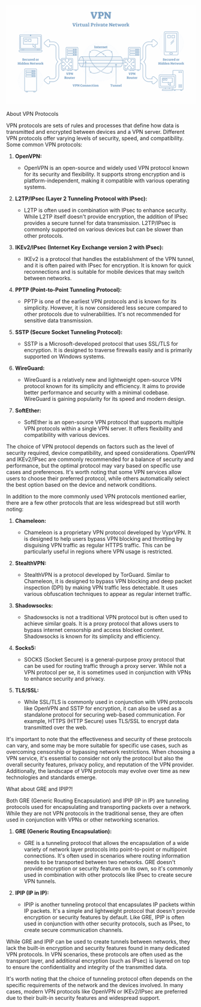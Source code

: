 ![Alt text](image.png)


About VPN Protocols

VPN protocols are sets of rules and processes that define how data is transmitted and encrypted between devices and a VPN server. Different VPN protocols offer varying levels of security, speed, and compatibility. Some common VPN protocols:

1. **OpenVPN:**
   - OpenVPN is an open-source and widely used VPN protocol known for its security and flexibility. It supports strong encryption and is platform-independent, making it compatible with various operating systems.

2. **L2TP/IPsec (Layer 2 Tunneling Protocol with IPsec):**
   - L2TP is often used in combination with IPsec to enhance security. While L2TP itself doesn't provide encryption, the addition of IPsec provides a secure tunnel for data transmission. L2TP/IPsec is commonly supported on various devices but can be slower than other protocols.

3. **IKEv2/IPsec (Internet Key Exchange version 2 with IPsec):**
   - IKEv2 is a protocol that handles the establishment of the VPN tunnel, and it is often paired with IPsec for encryption. It is known for quick reconnections and is suitable for mobile devices that may switch between networks.

4. **PPTP (Point-to-Point Tunneling Protocol):**
   - PPTP is one of the earliest VPN protocols and is known for its simplicity. However, it is now considered less secure compared to other protocols due to vulnerabilities. It's not recommended for sensitive data transmission.

5. **SSTP (Secure Socket Tunneling Protocol):**
   - SSTP is a Microsoft-developed protocol that uses SSL/TLS for encryption. It is designed to traverse firewalls easily and is primarily supported on Windows systems.

6. **WireGuard:**
   - WireGuard is a relatively new and lightweight open-source VPN protocol known for its simplicity and efficiency. It aims to provide better performance and security with a minimal codebase. WireGuard is gaining popularity for its speed and modern design.

7. **SoftEther:**
   - SoftEther is an open-source VPN protocol that supports multiple VPN protocols within a single VPN server. It offers flexibility and compatibility with various devices.

The choice of VPN protocol depends on factors such as the level of security required, device compatibility, and speed considerations. OpenVPN and IKEv2/IPsec are commonly recommended for a balance of security and performance, but the optimal protocol may vary based on specific use cases and preferences. It's worth noting that some VPN services allow users to choose their preferred protocol, while others automatically select the best option based on the device and network conditions.

In addition to the more commonly used VPN protocols mentioned earlier, there are a few other protocols that are less widespread but still worth noting:

1. **Chameleon:**
   - Chameleon is a proprietary VPN protocol developed by VyprVPN. It is designed to help users bypass VPN blocking and throttling by disguising VPN traffic as regular HTTPS traffic. This can be particularly useful in regions where VPN usage is restricted.

2. **StealthVPN:**
   - StealthVPN is a protocol developed by TorGuard. Similar to Chameleon, it is designed to bypass VPN blocking and deep packet inspection (DPI) by making VPN traffic less detectable. It uses various obfuscation techniques to appear as regular internet traffic.

3. **Shadowsocks:**
   - Shadowsocks is not a traditional VPN protocol but is often used to achieve similar goals. It is a proxy protocol that allows users to bypass internet censorship and access blocked content. Shadowsocks is known for its simplicity and efficiency.

4. **Socks5:**
   - SOCKS (Socket Secure) is a general-purpose proxy protocol that can be used for routing traffic through a proxy server. While not a VPN protocol per se, it is sometimes used in conjunction with VPNs to enhance security and privacy.

5. **TLS/SSL:**
   - While SSL/TLS is commonly used in conjunction with VPN protocols like OpenVPN and SSTP for encryption, it can also be used as a standalone protocol for securing web-based communication. For example, HTTPS (HTTP Secure) uses TLS/SSL to encrypt data transmitted over the web.

It's important to note that the effectiveness and security of these protocols can vary, and some may be more suitable for specific use cases, such as overcoming censorship or bypassing network restrictions. When choosing a VPN service, it's essential to consider not only the protocol but also the overall security features, privacy policy, and reputation of the VPN provider. Additionally, the landscape of VPN protocols may evolve over time as new technologies and standards emerge.

What about GRE and IPIP?!

Both GRE (Generic Routing Encapsulation) and IPIP (IP in IP) are tunneling protocols used for encapsulating and transporting packets over a network. While they are not VPN protocols in the traditional sense, they are often used in conjunction with VPNs or other networking scenarios.

1. **GRE (Generic Routing Encapsulation):**
   - GRE is a tunneling protocol that allows the encapsulation of a wide variety of network layer protocols into point-to-point or multipoint connections. It's often used in scenarios where routing information needs to be transported between two networks. GRE doesn't provide encryption or security features on its own, so it's commonly used in combination with other protocols like IPsec to create secure VPN tunnels.

2. **IPIP (IP in IP):**
   - IPIP is another tunneling protocol that encapsulates IP packets within IP packets. It's a simple and lightweight protocol that doesn't provide encryption or security features by default. Like GRE, IPIP is often used in conjunction with other security protocols, such as IPsec, to create secure communication channels.

While GRE and IPIP can be used to create tunnels between networks, they lack the built-in encryption and security features found in many dedicated VPN protocols. In VPN scenarios, these protocols are often used as the transport layer, and additional encryption (such as IPsec) is layered on top to ensure the confidentiality and integrity of the transmitted data.

It's worth noting that the choice of tunneling protocol often depends on the specific requirements of the network and the devices involved. In many cases, modern VPN protocols like OpenVPN or IKEv2/IPsec are preferred due to their built-in security features and widespread support.

